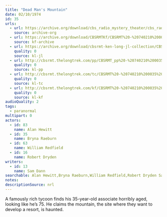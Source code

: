```yaml
---
title: "Dead Man's Mountain"
date: 02/10/1974
id: 35
urls: 
  - url: https://archive.org/download/cbs_radio_mystery_theater/cbs_radio_mystery_theater-0001-0050.zip/cbs_radio_mystery_theater-0001-0050%2Fcbsrmt_0035_deadmans_mountain.mp3
    source: archive-org
  - url: https://archive.org/download/CBSRMTKf/CBSRMT%20-%20740210%200035%20Dead%20Man%27s%20Mountain_kf.mp3
    source: kf-archive
  - url: https://archive.org/download/cbsrmt-ken-long-jl-collection/CBSRMT - 740210 0035 Dead Man 's Mountain_jl.mp3
    quality: 0
    source: kl-jl
  - url: http://cbsrmt.thelongtrek.com/pp/CBSRMT_pp%20-%20740210%200035%20Dead%20Man%27s%20Mountain.mp3
    quality: 0
    source: kl-pp
  - url: http://cbsrmt.thelongtrek.com/tc/CBSRMT%20-%20740210%200035%20Dead%20Man%27s%20Mountain_tc.mp3
    quality: 0
    source: kl-tc
  - url: http://cbsrmt.thelongtrek.com/kf/CBSRMT%20-%20740210%200035%20Dead%20Man%27s%20Mountain_kf.mp3
    quality: 0
    source: kl-kf
audioQuality: 2
tags: 
  - paranormal
multipart: 0
actors:  
  - id: 83
    name: Alan Hewitt  
  - id: 35
    name: Bryna Raeburn  
  - id: 63
    name: William Redfield  
  - id: 16
    name: Robert Dryden
writers:  
  - id: 13
    name: Sam Dann
searchable: Alan Hewitt,Bryna Raeburn,William Redfield,Robert Dryden Sam Dann
notes: 
descriptionSource: nrl
---
```

A famously rich tycoon finds his 35-year-old associate horribly aged, looking like he’s 75. He claims the mountain, the site where they want to develop a resort, is haunted.